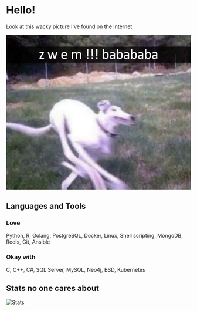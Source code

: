 # Hello!

Look at this wacky picture I've found on the Internet

![](pic.jpg#center)

## Languages and Tools

### Love

Python, R, Golang, PostgreSQL, Docker, Linux, Shell scripting, MongoDB, Redis, Git, Ansible

### Okay with

C, C++, C#, SQL Server, MySQL, Neo4j, BSD, Kubernetes

## Stats no one cares about

![Stats](https://github-readme-stats.vercel.app/api?username=olekzonder&show_icons=true&theme=transparent)